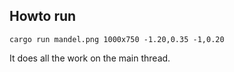 ## Howto run

`cargo run mandel.png 1000x750 -1.20,0.35 -1,0.20`

It does all the work on the main thread.